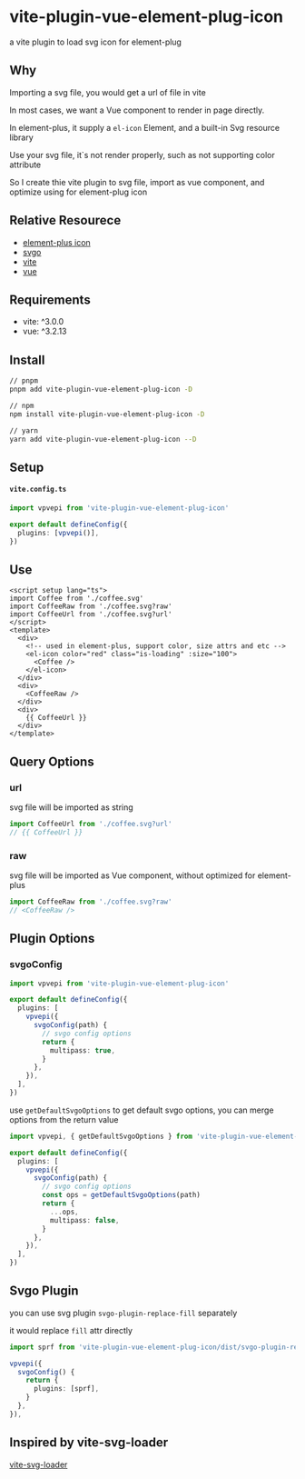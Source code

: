 # vite-plugin-vue-element-plug-icon

a vite plugin to load svg icon for element-plug

## Why

Importing a svg file, you would get a url of file in vite

In most cases, we want a Vue component to render in page directly.

In element-plus, it supply a `el-icon` Element, and a built-in Svg resource library

Use your svg file, it`s not render properly, such as not supporting color attribute

So I create thie vite plugin to svg file, import as vue component, and optimize using for element-plug icon

## Relative Resourece

- [element-plus icon](https://element-plus.org/en-US/component/icon.html)
- [svgo](https://github.com/svg/svgo)
- [vite](https://vitejs.dev/)
- [vue](https://vuejs.org/)

## Requirements

- vite: ^3.0.0
- vue: ^3.2.13

## Install

```bash
// pnpm
pnpm add vite-plugin-vue-element-plug-icon -D

// npm
npm install vite-plugin-vue-element-plug-icon -D

// yarn
yarn add vite-plugin-vue-element-plug-icon --D
```

## Setup

#### `vite.config.ts`

```ts
import vpvepi from 'vite-plugin-vue-element-plug-icon'

export default defineConfig({
  plugins: [vpvepi()],
})
```

## Use

```vue
<script setup lang="ts">
import Coffee from './coffee.svg'
import CoffeeRaw from './coffee.svg?raw'
import CoffeeUrl from './coffee.svg?url'
</script>
<template>
  <div>
    <!-- used in element-plus, support color, size attrs and etc -->
    <el-icon color="red" class="is-loading" :size="100">
      <Coffee />
    </el-icon>
  </div>
  <div>
    <CoffeeRaw />
  </div>
  <div>
    {{ CoffeeUrl }}
  </div>
</template>
```

## Query Options

### url

svg file will be imported as string

```ts
import CoffeeUrl from './coffee.svg?url'
// {{ CoffeeUrl }}
```

### raw

svg file will be imported as Vue component, without optimized for element-plus

```ts
import CoffeeRaw from './coffee.svg?raw'
// <CoffeeRaw />
```

## Plugin Options

### svgoConfig

```ts
import vpvepi from 'vite-plugin-vue-element-plug-icon'

export default defineConfig({
  plugins: [
    vpvepi({
      svgoConfig(path) {
        // svgo config options
        return {
          multipass: true,
        }
      },
    }),
  ],
})
```

use `getDefaultSvgoOptions` to get default svgo options, you can merge options from the return value

```ts
import vpvepi, { getDefaultSvgoOptions } from 'vite-plugin-vue-element-plug-icon'

export default defineConfig({
  plugins: [
    vpvepi({
      svgoConfig(path) {
        // svgo config options
        const ops = getDefaultSvgoOptions(path)
        return {
          ...ops,
          multipass: false,
        }
      },
    }),
  ],
})
```

## Svgo Plugin

you can use svg plugin `svgo-plugin-replace-fill` separately

it would replace `fill` attr directly

```ts
import sprf from 'vite-plugin-vue-element-plug-icon/dist/svgo-plugin-replace-fill.cjs'

vpvepi({
  svgoConfig() {
    return {
      plugins: [sprf],
    }
  },
}),
```

## Inspired by vite-svg-loader

[vite-svg-loader](https://github.com/jpkleemans/vite-svg-loader)
